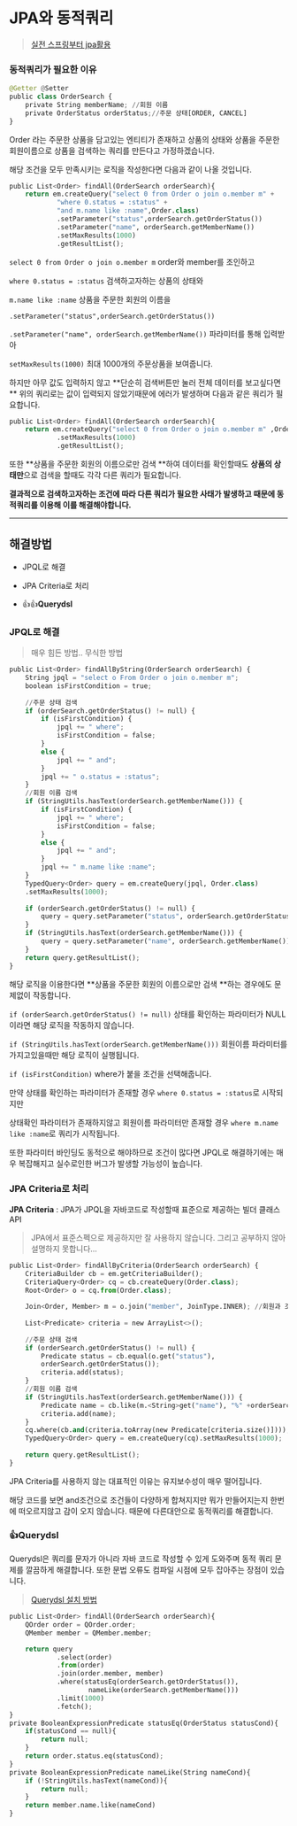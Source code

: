 # JPA와 동적쿼리

>[실전 스프링부터 jpa활용](https://www.inflearn.com/course/%EC%8A%A4%ED%94%84%EB%A7%81%EB%B6%80%ED%8A%B8-JPA-%ED%99%9C%EC%9A%A9-1/dashboard) 

### 동적쿼리가 필요한 이유

```python
@Getter @Setter
public class OrderSearch {
    private String memberName; //회원 이름
    private OrderStatus orderStatus;//주문 상태[ORDER, CANCEL]
}
```

Order 라는 주문한 상품을 담고있는 엔티티가 존재하고 상품의 상태와 상품을 주문한 회원이름으로 상품을 검색하는 쿼리를 만든다고 가정하겠습니다. 

해당 조건을 모두 만족시키는 로직을 작성한다면 다음과 같이 나올 것입니다.

```python
public List<Order> findAll(OrderSearch orderSearch){
    return em.createQuery("select 0 from Order o join o.member m" +
            "where 0.status = :status" +
            "and m.name like :name",Order.class)
            .setParameter("status",orderSearch.getOrderStatus())
            .setParameter("name", orderSearch.getMemberName())
            .setMaxResults(1000)
            .getResultList();
```

`select 0 from Order o join o.member m` order와 member를 조인하고 

`where 0.status = :status` 검색하고자하는 상품의 상태와

`m.name like :name`  상품을 주문한 회원의 이름을 

`.setParameter("status",orderSearch.getOrderStatus())`

`.setParameter("name", orderSearch.getMemberName())` 파라미터를 통해 입력받아

`setMaxResults(1000)` 최대 1000개의 주문상품을 보여줍니다.

하지만 아무 값도 입력하지 않고 **단순히 검색버튼만 눌러 전체 데이터를 보고싶다면 ** 위의 쿼리로는 값이 입력되지 않았기때문에 에러가 발생하며 다음과 같은 쿼리가 필요합니다.

```python
public List<Order> findAll(OrderSearch orderSearch){
    return em.createQuery("select 0 from Order o join o.member m" ,Order.class)
            .setMaxResults(1000)
            .getResultList();
```

또한 **상품을 주문한 회원의 이름으로만 검색 **하여 데이터를 확인할때도 **상품의 상태만**으로 검색을 할때도 각각 다른 쿼리가 필요합니다.



**결과적으로 검색하고자하는 조건에 따라 다른 쿼리가 필요한 사태가 발생하고 때문에 동적쿼리를 이용해 이를 해결해야합니다.**



---

## 해결방법



- JPQL로 해결
- JPA Criteria로 처리

- 👍👍**Querydsl**

  

### JPQL로 해결

> 매우 힘든 방법.. 무식한 방법

```PYTHON
public List<Order> findAllByString(OrderSearch orderSearch) {
    String jpql = "select o From Order o join o.member m";
    boolean isFirstCondition = true;
    
    //주문 상태 검색
    if (orderSearch.getOrderStatus() != null) {
        if (isFirstCondition) {
            jpql += " where";
            isFirstCondition = false;
        } 
        else {
            jpql += " and";
        }
        jpql += " o.status = :status";
    }
    //회원 이름 검색
    if (StringUtils.hasText(orderSearch.getMemberName())) {
        if (isFirstCondition) {
            jpql += " where";
            isFirstCondition = false;
        } 
        else {
            jpql += " and";
        }
        jpql += " m.name like :name";
    }
    TypedQuery<Order> query = em.createQuery(jpql, Order.class)
    .setMaxResults(1000);
    
    if (orderSearch.getOrderStatus() != null) {
        query = query.setParameter("status", orderSearch.getOrderStatus());
    }
    if (StringUtils.hasText(orderSearch.getMemberName())) {
        query = query.setParameter("name", orderSearch.getMemberName());
    }
    return query.getResultList();
}
```

해당 로직을 이용한다면  **상품을 주문한 회원의 이름으로만 검색 **하는 경우에도 문제없이 작동합니다.

`if (orderSearch.getOrderStatus() != null)` 상태를 확인하는 파라미터가 NULL이라면 해당 로직을 작동하지 않습니다.

`if (StringUtils.hasText(orderSearch.getMemberName()))` 회원이름 파라미터를 가지고있을때만 해당 로직이 실행됩니다.

 `if (isFirstCondition)` where가 붙을 조건을 선택해줍니다. 

만약 상태를 확인하는 파라미터가 존재할 경우 `where 0.status = :status`로 시작되지만 

상태확인 파라미터가 존재하지않고 회원이름 파라미터만 존재할 경우 `where m.name like :name`로 쿼리가 시작됩니다.

또한 파라미터 바인딩도 동적으로 해야하므로 조건이 많다면 JPQL로 해결하기에는 매우 복잡해지고 실수로인한 버그가 발생할 가능성이 높습니다.



### JPA Criteria로 처리

**JPA Criteria** : JPA가 JPQL을 자바코드로 작성할때 표준으로 제공하는 빌더 클래스 API

>JPA에서 표준스펙으로 제공하지만 잘 사용하지 않습니다. 그리고 공부하지 않아 설명하지 못합니다...

```python
public List<Order> findAllByCriteria(OrderSearch orderSearch) {
    CriteriaBuilder cb = em.getCriteriaBuilder();
    CriteriaQuery<Order> cq = cb.createQuery(Order.class);
    Root<Order> o = cq.from(Order.class);
    
    Join<Order, Member> m = o.join("member", JoinType.INNER); //회원과 조인
    
    List<Predicate> criteria = new ArrayList<>();
    
    //주문 상태 검색
    if (orderSearch.getOrderStatus() != null) {
        Predicate status = cb.equal(o.get("status"),
        orderSearch.getOrderStatus());
        criteria.add(status);
    }
    //회원 이름 검색
    if (StringUtils.hasText(orderSearch.getMemberName())) {
        Predicate name = cb.like(m.<String>get("name"), "%" +orderSearch.getMemberName() + "%");
        criteria.add(name);
    }
    cq.where(cb.and(criteria.toArray(new Predicate[criteria.size()])));
    TypedQuery<Order> query = em.createQuery(cq).setMaxResults(1000);
    
    return query.getResultList();
}
```

JPA Criteria를 사용하지 않는 대표적인 이유는 유지보수성이 매우 떨어집니다. 

해당 코드를 보면 and조건으로 조건들이 다양하게 합쳐지지만 뭐가 만들어지는지 한번에 떠오르지않고 감이 오지 않습니다. 때문에 다른대안으로 동적쿼리를 해결합니다.



### 👍Querydsl

Querydsl은 쿼리를 문자가 아니라 자바 코드로 작성할 수 있게 도와주며 동적 쿼리 문제를 깔끔하게 해결합니다. 또한 문법 오류도 컴파일 시점에 모두 잡아주는 장점이 있습니다.

> [Querydsl 설치 방법](https://wangtak.tistory.com/m/12)

```python
public List<Order> findAll(OrderSearch orderSearch){
    QOrder order = QOrder.order;
    QMember member = QMember.member;

    return query
            .select(order)
            .from(order)
            .join(order.member, member)
            .where(statusEq(orderSearch.getOrderStatus()),
                    nameLike(orderSearch.getMemberName()))
            .limit(1000)
            .fetch();
}
private BooleanExpressionPredicate statusEq(OrderStatus statusCond){
    if(statusCond == null){
        return null;
    }
    return order.status.eq(statusCond);
}
private BooleanExpressionPredicate nameLike(String nameCond){
    if (!StringUtils.hasText(nameCond)){
        return null;
    }
    return member.name.like(nameCond)
}
```

